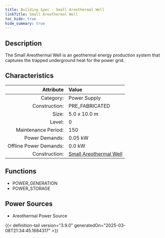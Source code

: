 ```yaml
---
title: Building Spec - Small Areothermal Well
linkTitle: Small Areothermal Well
toc_hide: true
hide_summary: true
---
```

<!-- This is generated by the MarsSim HelpGenertor, do not edit. -->

## Description
The Small Areothermal Well is an geothermal energy production system that captures the trapped underground heat for the power grid.

## Characteristics

| Attribute      | Value |
|--------:|:------|
|Category:|Power Supply|
|Construction:|PRE_FABRICATED|
|Size:|5.0 x 10.0 m|
|Level:|0|
|Maintenance Period:|150|
|Power Demands:|0.05 kW|
|Offline Power Demands:|0.0 kW|
|Construction:|[Small Areothermal Well](/docs/definitions/construction/small-areothermal-well)|

## Functions
      
- POWER_GENERATION
- POWER_STORAGE


## Power Sources
      
- Areothermal Power Source



{{< definition-tail version="3.9.0" generatedOn="2025-03-08T21:34:45.1684317" >}}

